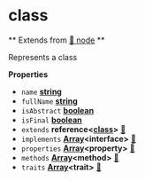 <!-- Generated by documentation.js. Update this documentation by updating the source code. -->

# class

** Extends from [:link: node](NODE.md) **

Represents a class

**Properties**

-   `name` **[string](https://developer.mozilla.org/en-US/docs/Web/JavaScript/Reference/Global_Objects/String)** 
-   `fullName` **[string](https://developer.mozilla.org/en-US/docs/Web/JavaScript/Reference/Global_Objects/String)** 
-   `isAbstract` **[boolean](https://developer.mozilla.org/en-US/docs/Web/JavaScript/Reference/Global_Objects/Boolean)** 
-   `isFinal` **[boolean](https://developer.mozilla.org/en-US/docs/Web/JavaScript/Reference/Global_Objects/Boolean)** 
-   `extends` **reference&lt;[class](#class)>** [:link:](CLASS.md)
-   `implements` **[Array](https://developer.mozilla.org/en-US/docs/Web/JavaScript/Reference/Global_Objects/Array)&lt;interface>** [:link:](INTERFACE.md)
-   `properties` **[Array](https://developer.mozilla.org/en-US/docs/Web/JavaScript/Reference/Global_Objects/Array)&lt;property>** [:link:](PROPERTY.md)
-   `methods` **[Array](https://developer.mozilla.org/en-US/docs/Web/JavaScript/Reference/Global_Objects/Array)&lt;method>** [:link:](METHOD.md)
-   `traits` **[Array](https://developer.mozilla.org/en-US/docs/Web/JavaScript/Reference/Global_Objects/Array)&lt;trait>** [:link:](TRAIT.md)
